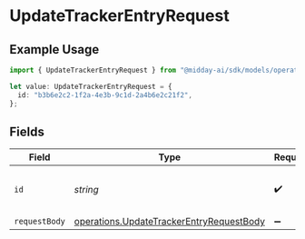 # UpdateTrackerEntryRequest

## Example Usage

```typescript
import { UpdateTrackerEntryRequest } from "@midday-ai/sdk/models/operations";

let value: UpdateTrackerEntryRequest = {
  id: "b3b6e2c2-1f2a-4e3b-9c1d-2a4b6e2c21f2",
};
```

## Fields

| Field                                                                                                | Type                                                                                                 | Required                                                                                             | Description                                                                                          | Example                                                                                              |
| ---------------------------------------------------------------------------------------------------- | ---------------------------------------------------------------------------------------------------- | ---------------------------------------------------------------------------------------------------- | ---------------------------------------------------------------------------------------------------- | ---------------------------------------------------------------------------------------------------- |
| `id`                                                                                                 | *string*                                                                                             | :heavy_check_mark:                                                                                   | N/A                                                                                                  | b3b6e2c2-1f2a-4e3b-9c1d-2a4b6e2c21f2                                                                 |
| `requestBody`                                                                                        | [operations.UpdateTrackerEntryRequestBody](../../models/operations/updatetrackerentryrequestbody.md) | :heavy_minus_sign:                                                                                   | N/A                                                                                                  |                                                                                                      |
